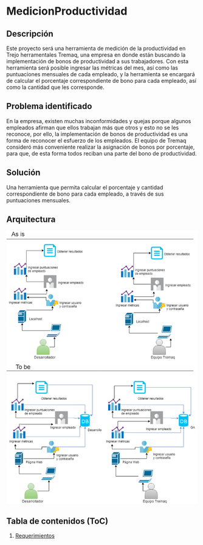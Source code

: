 # MedicionProductividad

## Descripción

Este proyecto será una herramienta de medición de la productividad en Trejo herramentales Tremaq, una empresa en donde están buscando la implementación de bonos de productividad a sus trabajadores. Con esta herramienta será posible ingresar las métricas del mes, así como las puntuaciones mensuales de cada empleado, y la herramienta se encargará de calcular el porcentaje correspondiente de bono para cada empleado, así como la cantidad que les corresponde.

## Problema identificado
En la empresa, existen muchas inconformidades y quejas porque algunos empleados afirman que ellos trabajan más que otros y esto no se les reconoce, por ello, la implementación de bonos de productividad es una forma de reconocer el esfuerzo de los empleados. El equipo de Tremaq consideró más conveniente realizar la asignación de bonos por porcentaje, para que, de esta forma todos reciban una parte del bono de productividad.

## Solución
Una herramienta que permita calcular el porcentaje y cantidad correspondiente de bono para cada empleado, a través de sus puntuaciones mensuales.

## Arquitectura

![alt text](https://raw.githubusercontent.com/LuzKerenO/MedicionProductividad/master/Imagenes/Arquitectura.png)

## Tabla de contenidos (ToC)

1. [Requerimientos](#https://github.com/LuzKerenO/MedicionProductividad/wiki/Documentación#Requerimientos)
